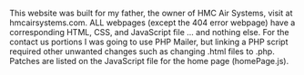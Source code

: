 This website was built for my father, the owner of HMC Air Systems, visit at hmcairsystems.com.
ALL webpages (except the 404 error webpage) have a corresponding HTML, CSS, and JavaScript file ... and nothing else.
For the contact us portions I was going to use PHP Mailer, but linking a PHP script required other unwanted changes such as changing .html files to .php.
Patches are listed on the JavaScript file for the home page (homePage.js).
